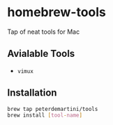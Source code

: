 # homebrew-tools
Tap of neat tools for Mac

## Avialable Tools

* `vimux`

## Installation

```bash
brew tap peterdemartini/tools
brew install [tool-name]
```
